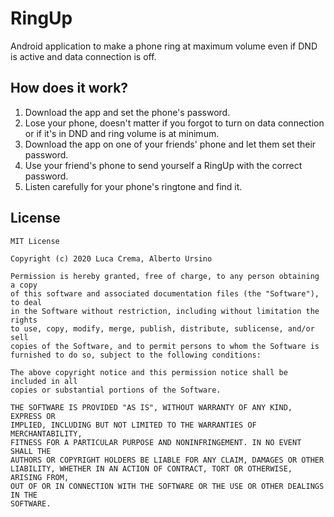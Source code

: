 # RingUp
Android application to make a phone ring at maximum volume even if DND is active and data connection is off.

## How does it work?
1. Download the app and set the phone's password.
2. Lose your phone, doesn't matter if you forgot to turn on data connection or if it's in DND and ring volume is at minimum.
3. Download the app on one of your friends' phone and let them set their password.
4. Use your friend's phone to send yourself a RingUp with the correct password.
5. Listen carefully for your phone's ringtone and find it.

## License

```
MIT License

Copyright (c) 2020 Luca Crema, Alberto Ursino

Permission is hereby granted, free of charge, to any person obtaining a copy
of this software and associated documentation files (the "Software"), to deal
in the Software without restriction, including without limitation the rights
to use, copy, modify, merge, publish, distribute, sublicense, and/or sell
copies of the Software, and to permit persons to whom the Software is
furnished to do so, subject to the following conditions:

The above copyright notice and this permission notice shall be included in all
copies or substantial portions of the Software.

THE SOFTWARE IS PROVIDED "AS IS", WITHOUT WARRANTY OF ANY KIND, EXPRESS OR
IMPLIED, INCLUDING BUT NOT LIMITED TO THE WARRANTIES OF MERCHANTABILITY,
FITNESS FOR A PARTICULAR PURPOSE AND NONINFRINGEMENT. IN NO EVENT SHALL THE
AUTHORS OR COPYRIGHT HOLDERS BE LIABLE FOR ANY CLAIM, DAMAGES OR OTHER
LIABILITY, WHETHER IN AN ACTION OF CONTRACT, TORT OR OTHERWISE, ARISING FROM,
OUT OF OR IN CONNECTION WITH THE SOFTWARE OR THE USE OR OTHER DEALINGS IN THE
SOFTWARE.
```
